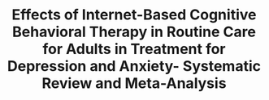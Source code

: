 --- 
abstract: '' 
authors: 
 - etzelmueller
 -  C Vis
 -  E Karyotaki
 -  H Baumeister
 -  N Titov
 -  M Berking
 -  ...
doi: '10.2196/18100' 
featured: false 
publication: '*Journal of medical Internet research*, NA' 
publication_short: '' 
publishDate: '2020-01-01' 
title: 'Effects of Internet-Based Cognitive Behavioral Therapy in Routine Care for Adults in Treatment for Depression and Anxiety- Systematic Review and Meta-Analysis' 
url_code: '' 
url_dataset: '' 
url_pdf: '' 
url_poster: '' 
url_project: '' 
url_slides: '' 
url_source: '' 
url_video: '' 
---